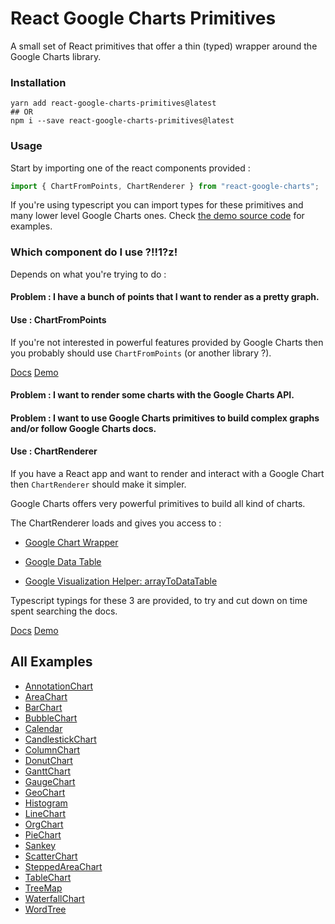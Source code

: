 # React Google Charts Primitives

A small set of React primitives that offer a thin (typed) wrapper around the Google Charts library.

### Installation

```
yarn add react-google-charts-primitives@latest
## OR
npm i --save react-google-charts-primitives@latest
```

### Usage

Start by importing one of the react components provided :

```javascript
import { ChartFromPoints, ChartRenderer } from "react-google-charts";
```

If you're using typescript you can import types for these primitives and many lower level Google Charts ones. Check [the demo source code](./demo/src/charts/) for examples.

### Which component do I use ?!!1?z!

Depends on what you're trying to do :

#### Problem : I have a bunch of points that I want to render as a pretty graph.

#### Use : ChartFromPoints

If you're not interested in powerful features provided by Google Charts then you probably should use `ChartFromPoints` (or another library ?).

[Docs](LINK_TO_DOCS) [Demo](LINK_TO_DEMO)

#### Problem : I want to render some charts with the Google Charts API.

#### Problem : I want to use Google Charts primitives to build complex graphs and/or follow Google Charts docs.

#### Use : ChartRenderer

If you have a React app and want to render and interact with a Google Chart then `ChartRenderer` should make it simpler.

Google Charts offers very powerful primitives to build all kind of charts.

The ChartRenderer loads and gives you access to :

* [Google Chart Wrapper](https://developers.google.com/chart/interactive/docs/reference#chartwrapper-class)

* [Google Data Table](https://developers.google.com/chart/interactive/docs/reference#DataTable)

* [Google Visualization Helper: arrayToDataTable](https://developers.google.com/chart/interactive/docs/reference#google.visualization.arraytodatatable)

Typescript typings for these 3 are provided, to try and cut down on time spent searching the docs.

[Docs](LINK_TO_DOCS) [Demo](LINK_TO_DEMO)

## All Examples

* [AnnotationChart](./demo/src/charts/AnnotationChart.tsx)
* [AreaChart](./demo/src/charts/AreaChart.tsx)
* [BarChart](./demo/src/charts/BarChart.tsx)
* [BubbleChart](./demo/src/charts/BubbleChart.tsx)
* [Calendar](./demo/src/charts/Calendar.tsx)
* [CandlestickChart](./demo/src/charts/CandlestickChart.tsx)
* [ColumnChart](./demo/src/charts/ColumnChart.tsx)
* [DonutChart](./demo/src/charts/DonutChart.tsx)
* [GanttChart](./demo/src/charts/GanttChart.tsx)
* [GaugeChart](./demo/src/charts/GaugeChart.tsx)
* [GeoChart](./demo/src/charts/GeoChart.tsx)
* [Histogram](./demo/src/charts/Histogram.tsx)
* [LineChart](./demo/src/charts/LineChart.tsx)
* [OrgChart](./demo/src/charts/OrgChart.tsx)
* [PieChart](./demo/src/charts/PieChart.tsx)
* [Sankey](./demo/src/charts/Sankey.tsx)
* [ScatterChart](./demo/src/charts/ScatterChart.tsx)
* [SteppedAreaChart](./demo/src/charts/SteppedAreaChart.tsx)
* [TableChart](./demo/src/charts/TableChart.tsx)
* [TreeMap](./demo/src/charts/TreeMap.tsx)
* [WaterfallChart](./demo/src/charts/WaterfallChart.tsx)
* [WordTree](./demo/src/charts/WordTree.tsx)
